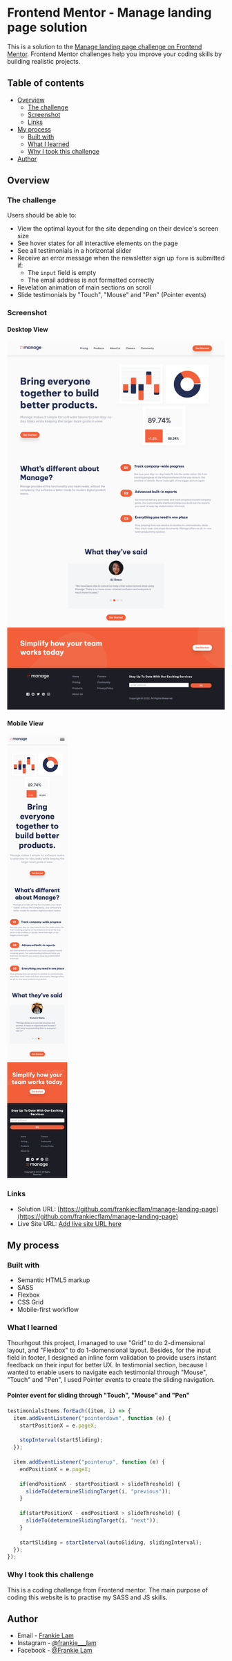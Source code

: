 # Frontend Mentor - Manage landing page solution

This is a solution to the [Manage landing page challenge on Frontend Mentor](https://www.frontendmentor.io/challenges/manage-landing-page-SLXqC6P5). Frontend Mentor challenges help you improve your coding skills by building realistic projects. 

## Table of contents

- [Overview](#overview)
  - [The challenge](#the-challenge)
  - [Screenshot](#screenshot)
  - [Links](#links)
- [My process](#my-process)
  - [Built with](#built-with)
  - [What I learned](#what-i-learned)
  - [Why I took this challenge](#why-i-took-this-challenge)
- [Author](#author)

## Overview

### The challenge

Users should be able to:

- View the optimal layout for the site depending on their device's screen size
- See hover states for all interactive elements on the page
- See all testimonials in a horizontal slider
- Receive an error message when the newsletter sign up `form` is submitted if:
  - The `input` field is empty
  - The email address is not formatted correctly
- Revelation animation of main sections on scroll
- Slide testimonials by "Touch", "Mouse" and "Pen" (Pointer events)

### Screenshot

#### Desktop View
![](./screenshot/screenshot-desktop-full.png)

#### Mobile View
![](./screenshot/screenshot-mobile-full.png)

### Links

- Solution URL: [https://github.com/frankiecflam/manage-landing-page](https://github.com/frankiecflam/manage-landing-page)
- Live Site URL: [Add live site URL here](https://your-live-site-url.com)

## My process

### Built with

- Semantic HTML5 markup
- SASS
- Flexbox
- CSS Grid
- Mobile-first workflow

### What I learned

Thourhgout this project, I managed to use "Grid" to do 2-dimensional layout, and "Flexbox" to do 1-domensional layout. Besides, for the input field in footer, I designed an inline form validation to provide users instant feedback on their input for better UX. In testimonial section, because I wanted to enable users to navigate each testimonial through "Mouse", "Touch" and "Pen", I used Pointer events to create the sliding navigation.

#### Pointer event for sliding through "Touch", "Mouse" and "Pen"
```js
testimonialsItems.forEach((item, i) => {
  item.addEventListener("pointerdown", function (e) {
    startPositionX = e.pageX;

    stopInterval(startSliding);
  });

  item.addEventListener("pointerup", function (e) {
    endPositionX = e.pageX;

    if(endPositionX - startPositionX > slideThreshold) {
      slideTo(determineSlidingTarget(i, "previous"));
    }

    if(startPositionX - endPositionX > slideThreshold) {
      slideTo(determineSlidingTarget(i, "next"));
    }

    startSliding = startInterval(autoSliding, slidingInterval);
  });
});
```


### Why I took this challenge
This is a coding challenge from Frontend mentor. The main purpose of coding this website is to practise my SASS and JS skills.

## Author
- Email - [Frankie Lam](frankiechunfai@gmail.com)
- Instagram - [@frankie___lam](https://www.instagram.com/frankie___lam)
- Facebook - [@Frankie Lam](https://www.facebook.com/frankiecflam)